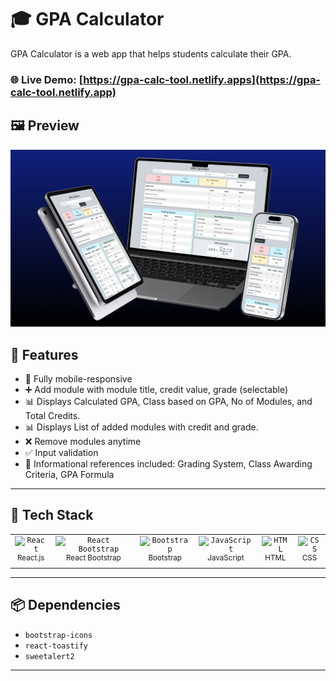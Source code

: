 # 🎓 GPA Calculator

GPA Calculator is a web app that helps students calculate their GPA.

### 🌐 **Live Demo**: [https://gpa-calc-tool.netlify.apps](https://gpa-calc-tool.netlify.app)


## 🖼️ Preview
![GPA Calculator Preview](./src/assets/gpa-calculato-preview-3.png)

## 🚀 Features

- 📱 Fully mobile-responsive
- ➕ Add module with module title, credit value, grade (selectable)
- 📊 Displays Calculated GPA, Class based on GPA, No of Modules, and Total Credits.
- 📊 Displays List of added modules with credit and grade.
- ❌ Remove modules anytime
- ✅ Input validation
- 🧾 Informational references included: Grading System, Class Awarding Criteria, GPA Formula

---

## 🧪 Tech Stack

<table>
  <tr>
    <td align="center">
        <code><img width="35" src="https://cdn.jsdelivr.net/gh/devicons/devicon@latest/icons/react/react-original.svg" alt="React" title="React"/></code><br/>
        <sup>React.js</sup>
    </td>
    <td align="center">
        <code><img width="35" src="https://cdn.jsdelivr.net/gh/devicons/devicon@latest/icons/reactbootstrap/reactbootstrap-original.svg" alt="React Bootstrap" title="React Bootstrap"/></code><br/>
        <sup>React Bootstrap</sup>
    </td>
    <td align="center">
        <code><img width="35" src="https://cdn.jsdelivr.net/gh/devicons/devicon@latest/icons/bootstrap/bootstrap-original.svg" alt="Bootstrap" title="Bootstrap"/></code><br/>
        <sup>Bootstrap</sup>
    </td>
    <td align="center">
        <code><img width="35" src="https://cdn.jsdelivr.net/gh/devicons/devicon@latest/icons/javascript/javascript-original.svg" alt="JavaScript" title="JavaScript"/></code><br/>
        <sup>JavaScript</sup>
    </td>
    <td align="center">
        <code><img width="35" src="https://cdn.jsdelivr.net/gh/devicons/devicon@latest/icons/html5/html5-original.svg" alt="HTML" title="HTML"/></code><br/>
        <sup>HTML</sup>
    </td>
    <td align="center">
        <code><img width="35" src="https://cdn.jsdelivr.net/gh/devicons/devicon@latest/icons/css3/css3-original.svg" alt="CSS" title="CSS"/></code><br/>
        <sup>CSS</sup>
    </td>
  </tr>
</table>

---

## 📦 Dependencies

- `bootstrap-icons`
- `react-toastify`
- `sweetalert2`

---